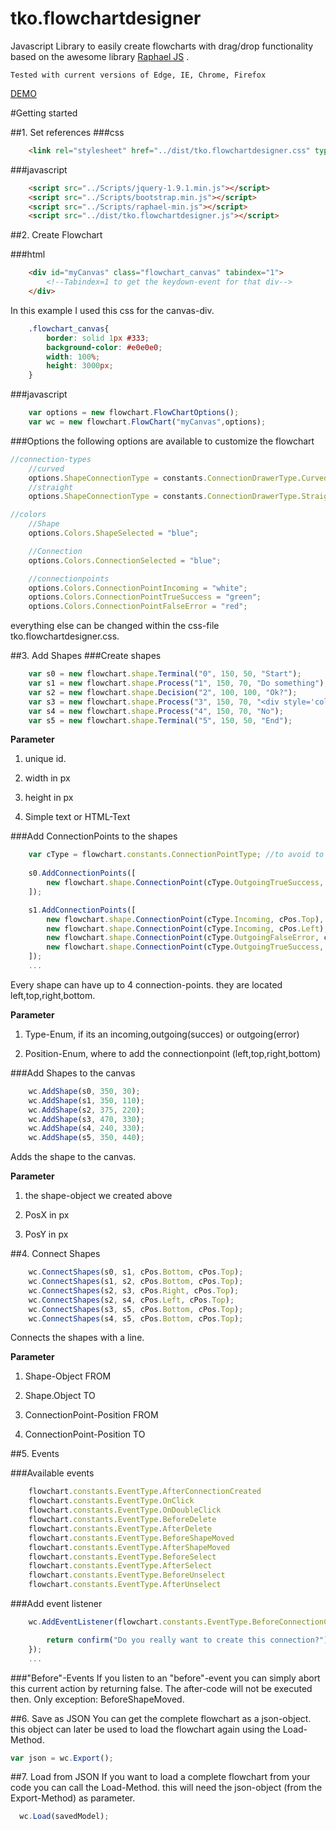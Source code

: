 
# tko.flowchartdesigner
Javascript Library to easily create flowcharts with drag/drop functionality based on the awesome library
<a href="http://dmitrybaranovskiy.github.io/raphael/">Raphael JS</a> .


```
Tested with current versions of Edge, IE, Chrome, Firefox
```
<a href="https://tobiaskoller.github.io/tko.flowchartdesigner">DEMO</a>

#Getting started

##1. Set references
###css
```html
    <link rel="stylesheet" href="../dist/tko.flowchartdesigner.css" type="text/css" />
```

###javascript
```html
    <script src="../Scripts/jquery-1.9.1.min.js"></script>
    <script src="../Scripts/bootstrap.min.js"></script>
    <script src="../Scripts/raphael-min.js"></script>
    <script src="../dist/tko.flowchartdesigner.js"></script>
```
##2. Create Flowchart

###html
```html
    <div id="myCanvas" class="flowchart_canvas" tabindex="1">
        <!--Tabindex=1 to get the keydown-event for that div-->
    </div>
```
In this example I used this css for the canvas-div.
```css
    .flowchart_canvas{
        border: solid 1px #333;
        background-color: #e0e0e0;
        width: 100%;
        height: 3000px;
    }
```
###javascript
```javascript
    var options = new flowchart.FlowChartOptions();
    var wc = new flowchart.FlowChart("myCanvas",options);
```
###Options
the following options are available to customize the flowchart

```javascript
//connection-types
    //curved
    options.ShapeConnectionType = constants.ConnectionDrawerType.Curved;
    //straight
    options.ShapeConnectionType = constants.ConnectionDrawerType.Straight;

//colors
    //Shape
    options.Colors.ShapeSelected = "blue";

    //Connection
    options.Colors.ConnectionSelected = "blue";

    //connectionpoints
    options.Colors.ConnectionPointIncoming = "white";
    options.Colors.ConnectionPointTrueSuccess = "green";
    options.Colors.ConnectionPointFalseError = "red";
```
everything else can be changed within the css-file tko.flowchartdesigner.css.

##3. Add Shapes
###Create shapes
```javascript
    var s0 = new flowchart.shape.Terminal("0", 150, 50, "Start");
    var s1 = new flowchart.shape.Process("1", 150, 70, "Do something");
    var s2 = new flowchart.shape.Decision("2", 100, 100, "Ok?");
    var s3 = new flowchart.shape.Process("3", 150, 70, "<div style='color:green'>Yes</div>");
    var s4 = new flowchart.shape.Process("4", 150, 70, "No");
    var s5 = new flowchart.shape.Terminal("5", 150, 50, "End");
```
**Parameter**

1. unique id.

2. width in px

3. height in px

4. Simple text or HTML-Text

###Add ConnectionPoints to the shapes
```javascript
    var cType = flowchart.constants.ConnectionPointType; //to avoid to much typing ;-)
    
    s0.AddConnectionPoints([
        new flowchart.shape.ConnectionPoint(cType.OutgoingTrueSuccess, cPos.Bottom)
    ]);

    s1.AddConnectionPoints([
        new flowchart.shape.ConnectionPoint(cType.Incoming, cPos.Top),
        new flowchart.shape.ConnectionPoint(cType.Incoming, cPos.Left),
        new flowchart.shape.ConnectionPoint(cType.OutgoingFalseError, cPos.Right),
        new flowchart.shape.ConnectionPoint(cType.OutgoingTrueSuccess, cPos.Bottom)
    ]);
    ...
```
Every shape can have up to 4 connection-points. they are located left,top,right,bottom.

**Parameter**

1. Type-Enum, if its an incoming,outgoing(succes) or outgoing(error)

2. Position-Enum, where to add the connectionpoint (left,top,right,bottom)

###Add Shapes to the canvas
```javascript
    wc.AddShape(s0, 350, 30);
    wc.AddShape(s1, 350, 110);
    wc.AddShape(s2, 375, 220);
    wc.AddShape(s3, 470, 330);
    wc.AddShape(s4, 240, 330);
    wc.AddShape(s5, 350, 440);
```
Adds the shape to the canvas.

**Parameter**

1. the shape-object we created above

2. PosX in px

3. PosY in px

##4. Connect Shapes
```javascript
    wc.ConnectShapes(s0, s1, cPos.Bottom, cPos.Top);
    wc.ConnectShapes(s1, s2, cPos.Bottom, cPos.Top);
    wc.ConnectShapes(s2, s3, cPos.Right, cPos.Top);
    wc.ConnectShapes(s2, s4, cPos.Left, cPos.Top);
    wc.ConnectShapes(s3, s5, cPos.Bottom, cPos.Top);
    wc.ConnectShapes(s4, s5, cPos.Bottom, cPos.Top);
```
Connects the shapes with a line.

**Parameter**

1. Shape-Object FROM

2. Shape.Object TO

3. ConnectionPoint-Position FROM

4. ConnectionPoint-Position TO

##5. Events

###Available events
```javascript
    flowchart.constants.EventType.AfterConnectionCreated
    flowchart.constants.EventType.OnClick
    flowchart.constants.EventType.OnDoubleClick
    flowchart.constants.EventType.BeforeDelete
    flowchart.constants.EventType.AfterDelete
    flowchart.constants.EventType.BeforeShapeMoved
    flowchart.constants.EventType.AfterShapeMoved
    flowchart.constants.EventType.BeforeSelect
    flowchart.constants.EventType.AfterSelect
    flowchart.constants.EventType.BeforeUnselect
    flowchart.constants.EventType.AfterUnselect
```

###Add event listener
```javascript
    wc.AddEventListener(flowchart.constants.EventType.BeforeConnectionCreated, function (event){

        return confirm("Do you really want to create this connection?");
    });
    ...
```
###"Before"-Events
If you listen to an "before"-event you can simply abort this current action by returning false.
The after-code will not be executed then.
Only exception: BeforeShapeMoved.

##6. Save as JSON
You can get the complete flowchart as a json-object. this object can later be used to load the flowchart again using the Load-Method.
```javascript
var json = wc.Export();
```
##7. Load from JSON
If you want to load a complete flowchart from your code you can call the Load-Method.
this will need the json-object (from the Export-Method) as parameter.
```javascript
  wc.Load(savedModel);

```
